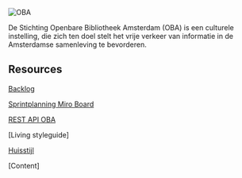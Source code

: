 ![OBA](https://user-images.githubusercontent.com/1061632/191293310-64f64c1f-8b5a-42a3-8181-d0fb240ebc56.png)

De Stichting Openbare Bibliotheek Amsterdam (OBA) is een culturele instelling, die zich ten doel stelt het vrije verkeer van informatie in de Amsterdamse samenleving te bevorderen.

## Resources

[Backlog](https://github.com/orgs/fdnd-agency/projects/5)

[Sprintplanning Miro Board](https://miro.com/app/board/uXjVPhXSEp0=/?share_link_id=517222538323)

[REST API OBA](https://zoeken.oba.nl/api/v1/)

[Living styleguide]

[Huisstijl](https://github.com/fdnd-agency/oba/blob/main/OBA%20Styleguide%202019.pdf)

[Content]
